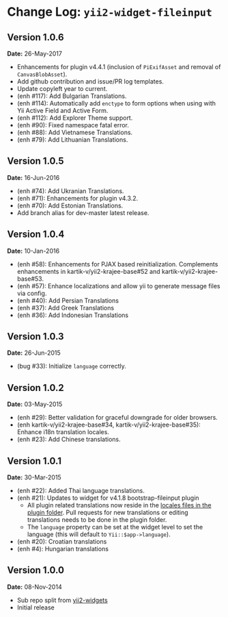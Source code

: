 Change Log: `yii2-widget-fileinput`
===================================

## Version 1.0.6

**Date:** 26-May-2017

- Enhancements for plugin v4.4.1 (inclusion of `PiExifAsset` and removal of `CanvasBlobAsset`).
- Add github contribution and issue/PR log templates.
- Update copyleft year to current.
- (enh #117): Add Bulgarian Translations.
- (enh #114): Automatically add `enctype` to form options when using with Yii Active Field and Active Form.
- (enh #112): Add Explorer Theme support.
- (enh #90): Fixed namespace fatal error.
- (enh #88): Add Vietnamese Translations.
- (enh #79): Add Lithuanian Translations.

## Version 1.0.5

**Date:** 16-Jun-2016

- (enh #74): Add Ukranian Translations.
- (enh #71): Enhancements for plugin v4.3.2.
- (enh #70): Add Estonian Translations.
- Add branch alias for dev-master latest release.

## Version 1.0.4

**Date:** 10-Jan-2016

- (enh #58): Enhancements for PJAX based reinitialization. Complements enhancements in kartik-v/yii2-krajee-base#52 and kartik-v/yii2-krajee-base#53.
- (enh #57): Enhance localizations and allow yii to generate message files via config.
- (enh #40): Add Persian Translations
- (enh #37): Add Greek Translations
- (enh #36): Add Indonesian Translations

## Version 1.0.3

**Date:** 26-Jun-2015

- (bug #33): Initialize `language` correctly.

## Version 1.0.2

**Date:** 03-May-2015

- (enh #29): Better validation for graceful downgrade for older browsers.
- (enh kartik-v/yii2-krajee-base#34, kartik-v/yii2-krajee-base#35): Enhance i18n translation locales. 
- (enh #23): Add Chinese translations.

## Version 1.0.1

**Date:** 30-Mar-2015

- (enh #22): Added Thai language translations.
- (enh #21): Updates to widget for v4.1.8 bootstrap-fileinput plugin
    - All plugin related translations now reside in the [locales files in the plugin folder](http://github.com/kartik-v/bootstrap-fileinput/js). Pull requests for new translations or editing translations needs to be done in the plugin folder.
    - The `language` property can be set at the widget level to set the language (this will default to `Yii::$app->language`).
- (enh #20): Croatian translations
- (enh #4): Hungarian translations

## Version 1.0.0

**Date:** 08-Nov-2014

- Sub repo split from [yii2-widgets](https://github.com/kartik-v/yii2-widgets)
- Initial release 